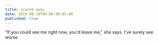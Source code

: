 ```yaml
---
title: scared away
date: 2019-08-10T00:00:00-05:00
published: true
---
```


"If you could see me
right now, you'd leave me," she says.
I've surely see worse.
